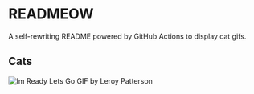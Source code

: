 # READMEOW

A self-rewriting README powered by GitHub Actions to display cat gifs.

## Cats

![Im Ready Lets Go GIF by Leroy Patterson](https://media3.giphy.com/media/CjmvTCZf2U3p09Cn0h/200.gif?cid=9acd02dathrum23a229xxja3crtaxqsx7bs76hcnvua5qt8k&ep=v1_gifs_search&rid=200.gif&ct=g)
